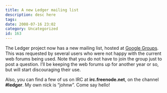 ```yaml
---
title: A new Ledger mailing list
description: desc here
tags: 
date: 2008-07-16 23:02
category: Uncategorized
id: 163
---
```


The Ledger project now has a new mailing list, hosted at [Google Groups][].  This was requested by several users who were not happy with the current web forums being used.  Note that you do not have to join the group just to post a question.  I’ll be keeping the web forums up for another year or so, but will start discouraging their use.

Also, you can find a few of us on IRC at **irc.freenode.net**, on the channel **#ledger**.  My own nick is “johnw”.  Come say hello!

[Google Groups]: http://groups.google.com/group/ledger-cli/

